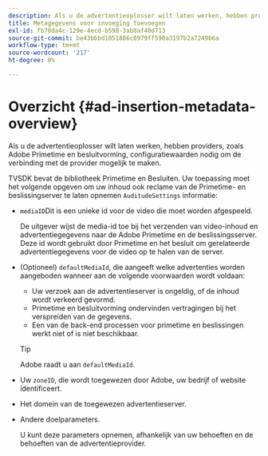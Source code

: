 ```yaml
---
description: Als u de advertentieoplosser wilt laten werken, hebben providers, zoals Adobe Primetime en besluitvorming, configuratiewaarden nodig om de verbinding met de provider mogelijk te maken.
title: Metagegevens voor invoeging toevoegen
exl-id: fb78da4c-129e-4ecd-b598-3ab8af40d713
source-git-commit: be43bbbd1051886c8979ff590a3197b2a7249b6a
workflow-type: tm+mt
source-wordcount: '217'
ht-degree: 0%

---
```


# Overzicht {#ad-insertion-metadata-overview}

Als u de advertentieoplosser wilt laten werken, hebben providers, zoals Adobe Primetime en besluitvorming, configuratiewaarden nodig om de verbinding met de provider mogelijk te maken.

TVSDK bevat de bibliotheek Primetime en Besluiten. Uw toepassing moet het volgende opgeven om uw inhoud ook reclame van de Primetime- en beslissingserver te laten opnemen `AuditudeSettings` informatie:

* `mediaID`Dit is een unieke id voor de video die moet worden afgespeeld.

   De uitgever wijst de media-id toe bij het verzenden van video-inhoud en advertentiegegevens naar de Adobe Primetime en de beslissingsserver. Deze id wordt gebruikt door Primetime en het besluit om gerelateerde advertentiegegevens voor de video op te halen van de server.

* (Optioneel) `defaultMediaId`, die aangeeft welke advertenties worden aangeboden wanneer aan de volgende voorwaarden wordt voldaan:

   * Uw verzoek aan de advertentieserver is ongeldig, of de inhoud wordt verkeerd gevormd.
   * Primetime en besluitvorming ondervinden vertragingen bij het verspreiden van de gegevens.
   * Een van de back-end processen voor primetime en beslissingen werkt niet of is niet beschikbaar.

   >[!TIP]
   >
   >Adobe raadt u aan `defaultMediaId`.

* Uw `zoneID`, die wordt toegewezen door Adobe, uw bedrijf of website identificeert.
* Het domein van de toegewezen advertentieserver.
* Andere doelparameters.

   U kunt deze parameters opnemen, afhankelijk van uw behoeften en de behoeften van de advertentieprovider.
